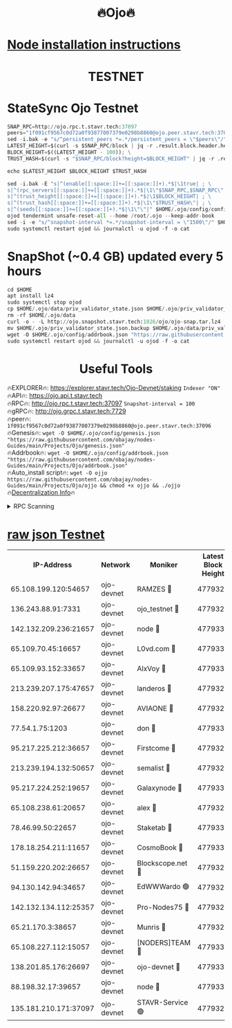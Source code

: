 <h1 align="center"> 🔥Ojo🔥</h1>

[Node installation instructions](https://github.com/obajay/nodes-Guides/tree/main/Projects/Ojo)
=

<h1 align="center"> TESTNET</h1>

# StateSync Ojo Testnet
```python
SNAP_RPC=http://ojo.rpc.t.stavr.tech:37097
peers="1f091cf9567c0d72a0f93877007379e0298b8860@ojo.peer.stavr.tech:37096"
sed -i.bak -e "s/^persistent_peers *=.*/persistent_peers = \"$peers\"/" $HOME/.ojo/config/config.toml
LATEST_HEIGHT=$(curl -s $SNAP_RPC/block | jq -r .result.block.header.height); \
BLOCK_HEIGHT=$((LATEST_HEIGHT - 100)); \
TRUST_HASH=$(curl -s "$SNAP_RPC/block?height=$BLOCK_HEIGHT" | jq -r .result.block_id.hash)

echo $LATEST_HEIGHT $BLOCK_HEIGHT $TRUST_HASH

sed -i.bak -E "s|^(enable[[:space:]]+=[[:space:]]+).*$|\1true| ; \
s|^(rpc_servers[[:space:]]+=[[:space:]]+).*$|\1\"$SNAP_RPC,$SNAP_RPC\"| ; \
s|^(trust_height[[:space:]]+=[[:space:]]+).*$|\1$BLOCK_HEIGHT| ; \
s|^(trust_hash[[:space:]]+=[[:space:]]+).*$|\1\"$TRUST_HASH\"| ; \
s|^(seeds[[:space:]]+=[[:space:]]+).*$|\1\"\"|" $HOME/.ojo/config/config.toml
ojod tendermint unsafe-reset-all --home /root/.ojo --keep-addr-book
sed -i -e "s/^snapshot-interval *=.*/snapshot-interval = \"1500\"/" $HOME/.ojo/config/app.toml
sudo systemctl restart ojod && journalctl -u ojod -f -o cat
```
# SnapShot (~0.4 GB) updated every 5 hours
```python
cd $HOME
apt install lz4
sudo systemctl stop ojod
cp $HOME/.ojo/data/priv_validator_state.json $HOME/.ojo/priv_validator_state.json.backup
rm -rf $HOME/.ojo/data
curl -o - -L http://ojo.snapshot.stavr.tech:1026/ojo/ojo-snap.tar.lz4 | lz4 -c -d - | tar -x -C $HOME/.ojo --strip-components 2
mv $HOME/.ojo/priv_validator_state.json.backup $HOME/.ojo/data/priv_validator_state.json
wget -O $HOME/.ojo/config/addrbook.json "https://raw.githubusercontent.com/obajay/nodes-Guides/main/Projects/Ojo/addrbook.json"
sudo systemctl restart ojod && journalctl -u ojod -f -o cat
```
 <h1 align="center"> Useful Tools</h1>

🔥EXPLORER🔥:        https://explorer.stavr.tech/Ojo-Devnet/staking        `Indexer "ON"` \
🔥API🔥:                     https://ojo.api.t.stavr.tech \
🔥RPC🔥:                    http://ojo.rpc.t.stavr.tech:37097              `Snapshot-interval = 100` \
🔥gRPC🔥:                  http://ojo.grpc.t.stavr.tech:7729 \
🔥peer🔥:                   `1f091cf9567c0d72a0f93877007379e0298b8860@ojo.peer.stavr.tech:37096` \
🔥Genesis🔥:    ```wget -O $HOME/.ojo/config/genesis.json "https://raw.githubusercontent.com/obajay/nodes-Guides/main/Projects/Ojo/genesis.json"``` \
🔥Addrbook🔥:    ```wget -O $HOME/.ojo/config/addrbook.json "https://raw.githubusercontent.com/obajay/nodes-Guides/main/Projects/Ojo/addrbook.json"``` \
🔥Auto_install script🔥: ```wget -O ojjo https://raw.githubusercontent.com/obajay/nodes-Guides/main/Projects/Ojo/ojjo && chmod +x ojjo && ./ojjo``` \
🔥[Decentralization Info](https://github.com/obajay/StateSync-snapshots/tree/main/Projects/Ojo/Decentralization)🔥



<details>
<summary>RPC Scanning</summary>

<h2 align="center"> We scan nodes in real time every 4 hours. And we provide the final result of RPC endpoints.
We cannot influence the operation of these nodes in any way. </h2>


```python
If Voting Power is higher than 0 --> then the Node is a validator of the network and may be subject to attack and be a potential threat to the chain.
```
```python
We marked such validators with a red symbol
```

</details>

[raw json Testnet](https://rpc-check.ojot.stavr.tech/ojot/rpc-ojot-result.json)
=


<table><tr><th>IP-Address</th><th>Network</th><th>Moniker</th><th>Latest Block Height</th><th>Earliest Block Height</th><th>Catching Up</th><th>Tx Index</th><th>Voting Power</th><th>Scan Time</th></tr><tr><td>65.108.199.120:54657</td><td>ojo-devnet</td><td>RAMZES 🔴</td><td>4779325</td><td>306156</td><td>False</td><td>on</td><td>15420</td><td>2024-01-02T17:08:46.785962355UTC</td></tr><tr><td>136.243.88.91:7331</td><td>ojo-devnet</td><td>ojo_testnet 🔴</td><td>4779327</td><td>308845</td><td>False</td><td>on</td><td>1000</td><td>2024-01-02T17:08:53.240514319UTC</td></tr><tr><td>142.132.209.236:21657</td><td>ojo-devnet</td><td>node 🔴</td><td>4779330</td><td>350001</td><td>False</td><td>on</td><td>1999</td><td>2024-01-02T17:09:10.184843963UTC</td></tr><tr><td>65.109.70.45:16657</td><td>ojo-devnet</td><td>L0vd.com 🔴</td><td>4779332</td><td>695918</td><td>False</td><td>off</td><td>998</td><td>2024-01-02T17:09:23.233906108UTC</td></tr><tr><td>65.109.93.152:33657</td><td>ojo-devnet</td><td>AlxVoy 🔴</td><td>4779330</td><td>2319801</td><td>False</td><td>on</td><td>4536782</td><td>2024-01-02T17:09:09.921908687UTC</td></tr><tr><td>213.239.207.175:47657</td><td>ojo-devnet</td><td>landeros 🔴</td><td>4779329</td><td>2714001</td><td>False</td><td>off</td><td>11083</td><td>2024-01-02T17:09:04.168508041UTC</td></tr><tr><td>158.220.92.97:26677</td><td>ojo-devnet</td><td>AVIAONE 🔴</td><td>4779328</td><td>2754001</td><td>False</td><td>on</td><td>13867</td><td>2024-01-02T17:09:03.840237543UTC</td></tr><tr><td>77.54.1.75:1203</td><td>ojo-devnet</td><td>don 🔴</td><td>4779330</td><td>2906401</td><td>False</td><td>on</td><td>10</td><td>2024-01-02T17:09:13.110431534UTC</td></tr><tr><td>95.217.225.212:36657</td><td>ojo-devnet</td><td>Firstcome 🔴</td><td>4779327</td><td>2985946</td><td>False</td><td>on</td><td>13566</td><td>2024-01-02T17:08:52.964201365UTC</td></tr><tr><td>213.239.194.132:50657</td><td>ojo-devnet</td><td>semalist 🔴</td><td>4779326</td><td>3223522</td><td>False</td><td>on</td><td>19037</td><td>2024-01-02T17:08:47.045948153UTC</td></tr><tr><td>95.217.224.252:19657</td><td>ojo-devnet</td><td>Galaxynode 🔴</td><td>4779331</td><td>3685492</td><td>False</td><td>on</td><td>11888</td><td>2024-01-02T17:09:18.098175140UTC</td></tr><tr><td>65.108.238.61:20657</td><td>ojo-devnet</td><td>alex 🔴</td><td>4779325</td><td>4158001</td><td>False</td><td>on</td><td>11359</td><td>2024-01-02T17:08:46.407327557UTC</td></tr><tr><td>78.46.99.50:22657</td><td>ojo-devnet</td><td>Staketab 🔴</td><td>4779332</td><td>4254801</td><td>False</td><td>on</td><td>1276</td><td>2024-01-02T17:09:23.473585471UTC</td></tr><tr><td>178.18.254.211:11657</td><td>ojo-devnet</td><td>CosmoBook 🔴</td><td>4779330</td><td>4392001</td><td>False</td><td>off</td><td>1057</td><td>2024-01-02T17:09:12.625517886UTC</td></tr><tr><td>51.159.220.202:26657</td><td>ojo-devnet</td><td>Blockscope.net 🔴</td><td>4779325</td><td>4425001</td><td>False</td><td>on</td><td>981</td><td>2024-01-02T17:08:46.079521057UTC</td></tr><tr><td>94.130.142.94:34657</td><td>ojo-devnet</td><td>EdWWWardo 🟢</td><td>4779329</td><td>4438946</td><td>False</td><td>on</td><td>0</td><td>2024-01-02T17:09:07.533051033UTC</td></tr><tr><td>142.132.134.112:25357</td><td>ojo-devnet</td><td>Pro-Nodes75 🔴</td><td>4779326</td><td>4679326</td><td>False</td><td>on</td><td>24651</td><td>2024-01-02T17:08:50.197269071UTC</td></tr><tr><td>65.21.170.3:38657</td><td>ojo-devnet</td><td>Munris 🔴</td><td>4779327</td><td>4679327</td><td>False</td><td>off</td><td>20123</td><td>2024-01-02T17:08:52.639881110UTC</td></tr><tr><td>65.108.227.112:15057</td><td>ojo-devnet</td><td>[NODERS]TEAM 🔴</td><td>4779331</td><td>4679331</td><td>False</td><td>off</td><td>9999</td><td>2024-01-02T17:09:20.498101720UTC</td></tr><tr><td>138.201.85.176:26697</td><td>ojo-devnet</td><td>ojo-devnet 🔴</td><td>4779332</td><td>4679332</td><td>False</td><td>on</td><td>1000024000</td><td>2024-01-02T17:09:22.871175684UTC</td></tr><tr><td>88.198.32.17:39657</td><td>ojo-devnet</td><td>node 🔴</td><td>4779330</td><td>4710001</td><td>False</td><td>on</td><td>82079</td><td>2024-01-02T17:09:13.353495562UTC</td></tr><tr><td>135.181.210.171:37097</td><td>ojo-devnet</td><td>STAVR-Service 🟢</td><td>4779326</td><td>4776201</td><td>False</td><td>on</td><td>0</td><td>2024-01-02T17:08:47.870177586UTC</td></tr></table>
